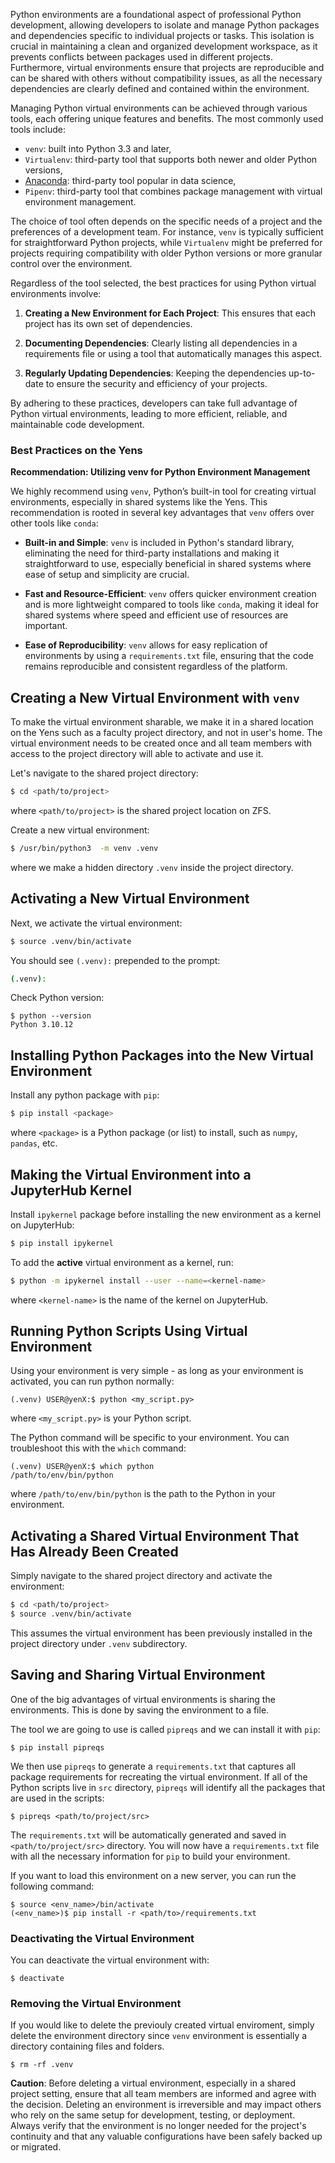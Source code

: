 Python environments are a foundational aspect of professional Python development, allowing developers to isolate and manage Python packages and dependencies specific to individual projects or tasks. This isolation is crucial in maintaining a clean and organized development workspace, as it prevents conflicts between packages used in different projects. Furthermore, virtual environments ensure that projects are reproducible and can be shared with others without compatibility issues, as all the necessary dependencies are clearly defined and contained within the environment.

Managing Python virtual environments can be achieved through various tools, each offering unique features and benefits. The most commonly used tools include:

* `venv`: built into Python 3.3 and later,
* `Virtualenv`: third-party tool that supports both newer and older Python versions, 
* [Anaconda](https://www.anaconda.com/products/distribution): third-party tool popular in data science,
* `Pipenv`: third-party tool that combines package management with virtual environment management.

The choice of tool often depends on the specific needs of a project and the preferences of a development team. For instance, `venv` is typically sufficient for straightforward Python projects, while `Virtualenv` might be preferred for projects requiring compatibility with older Python versions or more granular control over the environment.

Regardless of the tool selected, the best practices for using Python virtual environments involve:
1. **Creating a New Environment for Each Project**: This ensures that each project has its own set of dependencies.

2. **Documenting Dependencies**: Clearly listing all dependencies in a requirements file or using a tool that automatically manages this aspect.

3. **Regularly Updating Dependencies**: Keeping the dependencies up-to-date to ensure the security and efficiency of your projects.

By adhering to these practices, developers can take full advantage of Python virtual environments, leading to more efficient, reliable, and maintainable code development.

### Best Practices on the Yens
**Recommendation: Utilizing venv for Python Environment Management**

We highly recommend using `venv`, Python’s built-in tool for creating virtual environments, especially in shared systems like the Yens. This recommendation is rooted in several key advantages that `venv` offers over other tools like `conda`:

* **Built-in and Simple**: `venv` is included in Python's standard library, eliminating the need for third-party installations and making it straightforward to use, especially beneficial in shared systems where ease of setup and simplicity are crucial.

* **Fast and Resource-Efficient**: `venv` offers quicker environment creation and is more lightweight compared to tools like `conda`, making it ideal for shared systems where speed and efficient use of resources are important.

* **Ease of Reproducibility**: `venv` allows for easy replication of environments by using a `requirements.txt` file, ensuring that the code remains reproducible and consistent regardless of the platform.


## Creating a New Virtual Environment with `venv`

To make the virtual environment sharable, we make it in a shared location on the Yens such as a faculty project directory, and not in user's home. The virtual environment needs to be created once and all team members with access to the project directory will able to activate and use it. 

Let's navigate to the shared project directory:

```bash
$ cd <path/to/project>
```
where `<path/to/project>` is the shared project location on ZFS.

Create a new virtual environment:

```bash
$ /usr/bin/python3  -m venv .venv
```
where we make a hidden directory `.venv` inside the project directory. 

## Activating a New Virtual Environment 

Next, we activate the virtual environment:
```bash
$ source .venv/bin/activate
```

You should see `(.venv):` prepended to the prompt: 
```bash
(.venv): 
```

Check Python version:

```
$ python --version
Python 3.10.12
```

## Installing Python Packages into the New Virtual Environment
Install any python package with `pip`:

```bash
$ pip install <package>
```

where `<package>` is a Python package (or list) to install, such as `numpy`, `pandas`, etc.

## Making the Virtual Environment into a JupyterHub Kernel 
Install `ipykernel` package before installing the new environment as a kernel on JupyterHub:

```bash
$ pip install ipykernel
```

To add the **active** virtual environment as a kernel, run:
```bash
$ python -m ipykernel install --user --name=<kernel-name>
```
where `<kernel-name>` is the name of the kernel on JupyterHub.

## Running Python Scripts Using Virtual Environment
Using your environment is very simple - as long as your environment is activated, you can run python normally:

```
(.venv) USER@yenX:$ python <my_script.py> 
```
where `<my_script.py>` is your Python script.

The Python command will be specific to your environment. You can troubleshoot this with the `which` command:

```
(.venv) USER@yenX:$ which python
/path/to/env/bin/python
```
where `/path/to/env/bin/python` is the path to the Python in your environment.

## Activating a Shared Virtual Environment That Has Already Been Created 
Simply navigate to the shared project directory and activate the environment:

```bash
$ cd <path/to/project>
$ source .venv/bin/activate
```
This assumes the virtual environment has been previously installed in the project directory under `.venv` subdirectory.

## Saving and Sharing Virtual Environment

One of the big advantages of virtual environments is sharing the environments. This is done by saving the environment to a file.

The tool we are going to use is called `pipreqs` and we can install it with `pip`:

```
$ pip install pipreqs
```
We then use `pipreqs` to generate a `requirements.txt` that captures all package requirements for recreating the virtual environment. If all of the Python scripts live in `src` directory, `pipreqs` will identify all the packages that are used in the scripts:

```
$ pipreqs <path/to/project/src>
```
The `requirements.txt` will be automatically generated and saved in `<path/to/project/src>` directory. You will now have a `requirements.txt` file with all the necessary information for `pip` to build your environment.

If you want to load this environment on a new server, you can run the following command:

```
$ source <env_name>/bin/activate
(<env_name>)$ pip install -r <path/to>/requirements.txt
```

### Deactivating the Virtual Environment
You can deactivate the virtual environment with:
```
$ deactivate
```

### Removing the Virtual Environment
If you would like to delete the previouly created virtual enviroment, simply delete the environment directory since `venv` environment is essentially a directory containing files and folders. 

```
$ rm -rf .venv
```

**Caution**: Before deleting a virtual environment, especially in a shared project setting, ensure that all team members are informed and agree with the decision. Deleting an environment is irreversible and may impact others who rely on the same setup for development, testing, or deployment. Always verify that the environment is no longer needed for the project's continuity and that any valuable configurations have been safely backed up or migrated.
